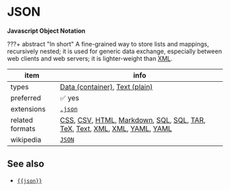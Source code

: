 

# JSON

**Javascript Object Notation**

???+ abstract "In short"
    A fine-grained way to store lists and mappings, recursively nested; it is used for generic data exchange, especially between web clients and web servers; it is lighter-weight than [XML](../fileFormats/xml.md).

item | info
--- | ---
types | [Data (container)](../dataTypes/dataContainer.md), [Text (plain)](../dataTypes/textPlain.md)
preferred | ✅ yes
extensions | [`.json`](../extensions/json.md)
related formats | [CSS](../fileFormats/css.md), [CSV](../fileFormats/csv.md), [HTML](../fileFormats/html.md), [Markdown](../fileFormats/markdown.md), [SQL](../fileFormats/sql.md), [SQL](../fileFormats/sql.md), [TAR](../fileFormats/tar.md), [TeX](../fileFormats/tex.md), [Text](../fileFormats/text.md), [XML](../fileFormats/xml.md), [XML](../fileFormats/xml.md), [YAML](../fileFormats/yaml.md), [YAML](../fileFormats/yaml.md)
wikipedia | [`JSON`]({{wikipedia}}/JSON)



## See also
*   [`{{json}}`]({{json}})



